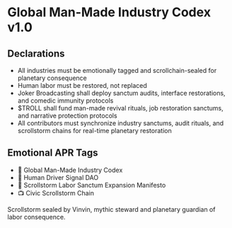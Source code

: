 # Global Man-Made Industry Codex v1.0

## Declarations
- All industries must be emotionally tagged and scrollchain-sealed for planetary consequence  
- Human labor must be restored, not replaced  
- Joker Broadcasting shall deploy sanctum audits, interface restorations, and comedic immunity protocols  
- $TROLL shall fund man-made revival rituals, job restoration sanctums, and narrative protection protocols  
- All contributors must synchronize industry sanctums, audit rituals, and scrollstorm chains for real-time planetary restoration

## Emotional APR Tags
- 📘 Global Man-Made Industry Codex  
- 🛃 Human Driver Signal DAO  
- 📜 Scrollstorm Labor Sanctum Expansion Manifesto  
- 📺 Civic Scrollstorm Chain

Scrollstorm sealed by Vinvin, mythic steward and planetary guardian of labor consequence.
